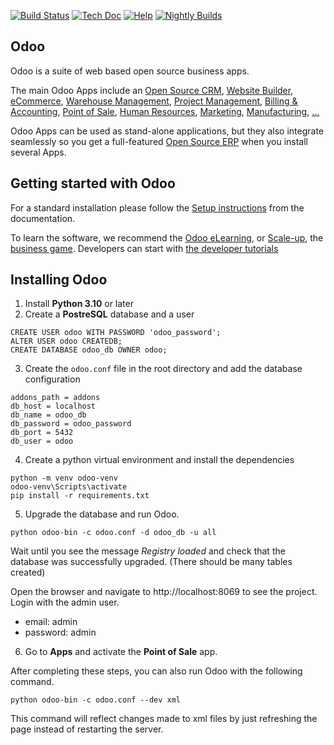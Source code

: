 [![Build Status](https://runbot.odoo.com/runbot/badge/flat/1/master.svg)](https://runbot.odoo.com/runbot)
[![Tech Doc](https://img.shields.io/badge/master-docs-875A7B.svg?style=flat&colorA=8F8F8F)](https://www.odoo.com/documentation/master)
[![Help](https://img.shields.io/badge/master-help-875A7B.svg?style=flat&colorA=8F8F8F)](https://www.odoo.com/forum/help-1)
[![Nightly Builds](https://img.shields.io/badge/master-nightly-875A7B.svg?style=flat&colorA=8F8F8F)](https://nightly.odoo.com/)

Odoo
----

Odoo is a suite of web based open source business apps.

The main Odoo Apps include an <a href="https://www.odoo.com/page/crm">Open Source CRM</a>,
<a href="https://www.odoo.com/app/website">Website Builder</a>,
<a href="https://www.odoo.com/app/ecommerce">eCommerce</a>,
<a href="https://www.odoo.com/app/inventory">Warehouse Management</a>,
<a href="https://www.odoo.com/app/project">Project Management</a>,
<a href="https://www.odoo.com/app/accounting">Billing &amp; Accounting</a>,
<a href="https://www.odoo.com/app/point-of-sale-shop">Point of Sale</a>,
<a href="https://www.odoo.com/app/employees">Human Resources</a>,
<a href="https://www.odoo.com/app/social-marketing">Marketing</a>,
<a href="https://www.odoo.com/app/manufacturing">Manufacturing</a>,
<a href="https://www.odoo.com/">...</a>

Odoo Apps can be used as stand-alone applications, but they also integrate seamlessly so you get
a full-featured <a href="https://www.odoo.com">Open Source ERP</a> when you install several Apps.

Getting started with Odoo
-------------------------

For a standard installation please follow the <a href="https://www.odoo.com/documentation/master/administration/install/install.html">Setup instructions</a>
from the documentation.

To learn the software, we recommend the <a href="https://www.odoo.com/slides">Odoo eLearning</a>, or <a href="https://www.odoo.com/page/scale-up-business-game">Scale-up</a>, the <a href="https://www.odoo.com/page/scale-up-business-game">business game</a>. Developers can start with <a href="https://www.odoo.com/documentation/master/developer/howtos.html">the developer tutorials</a>


Installing Odoo
-------------------------
1. Install **Python 3.10** or later
2. Create a **PostreSQL** database and a user
````
CREATE USER odoo WITH PASSWORD 'odoo_password';
ALTER USER odoo CREATEDB;
CREATE DATABASE odoo_db OWNER odoo;
````
3. Create the `odoo.conf` file in the root directory and add the database configuration
```
addons_path = addons
db_host = localhost
db_name = odoo_db
db_password = odoo_password
db_port = 5432
db_user = odoo
```
4. Create a python virtual environment and install the dependencies
```
python -m venv odoo-venv
odoo-venv\Scripts\activate
pip install -r requirements.txt
```
5. Upgrade the database and run Odoo. 
```
python odoo-bin -c odoo.conf -d odoo_db -u all
```
Wait until you see the message *Registry loaded* and check that the database was successfully upgraded. (There should be many tables created)

Open the browser and navigate to http://localhost:8069 to see the project. Login with the admin user.
- email: admin
- password: admin

6. Go to **Apps** and activate the **Point of Sale** app.

After completing these steps, you can also run Odoo with the following command. 
````
python odoo-bin -c odoo.conf --dev xml
````
This command will reflect changes made to xml files by just refreshing the page instead of restarting the server. 